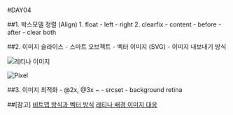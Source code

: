 #DAY04

##1.  박스모델 정렬 (Align)
	1. float
		- left
		- right
	2. clearfix
		- content
		- before
		- after
		- clear both

##2. 이미지 슬라이스
	- 스마트 오브젝트
	- 벡터 이미지 (SVG)
	- 이미지 내보내기 방식

![레티나 이미지](http://www.miekd.com/upload/2012/07/Sprite-Article-Example.png)

![Pixel](https://spoqa.github.io/images/bitmap-vector/1_Pixel.png)


##3. 이미지 최적화
	- @2x, @3x ~
	- srcset
	- background retina

##[참고]
[비트맵 방식과 벡터 방식](https://spoqa.github.io/2012/06/13/bitmap-vector.html)
[레티나 배경 이미지 대응](https://css-tricks.com/snippets/css/retina-display-media-query/)